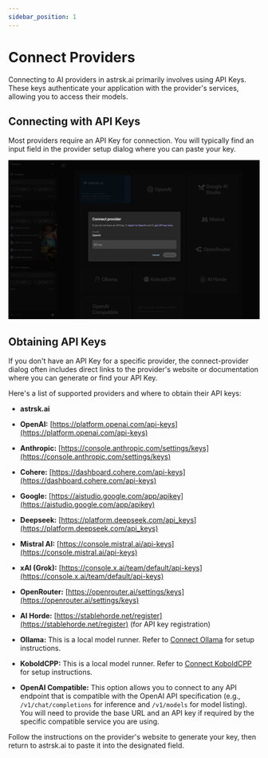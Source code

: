 ```yaml
---
sidebar_position: 1
---
```


# Connect Providers

Connecting to AI providers in astrsk.ai primarily involves using API Keys. These keys authenticate your application with the provider's services, allowing you to access their models.

## Connecting with API Keys

Most providers require an API Key for connection. You will typically find an input field in the provider setup dialog where you can paste your key.

![API Key Input Field](./images/api-key-input.png)

## Obtaining API Keys

If you don't have an API Key for a specific provider, the connect-provider dialog often includes direct links to the provider's website or documentation where you can generate or find your API Key.

Here's a list of supported providers and where to obtain their API keys:

- **astrsk.ai**

- **OpenAI:** [https://platform.openai.com/api-keys](https://platform.openai.com/api-keys)
- **Anthropic:** [https://console.anthropic.com/settings/keys](https://console.anthropic.com/settings/keys)
- **Cohere:** [https://dashboard.cohere.com/api-keys](https://dashboard.cohere.com/api-keys)
- **Google:** [https://aistudio.google.com/app/apikey](https://aistudio.google.com/app/apikey)
- **Deepseek:** [https://platform.deepseek.com/api_keys](https://platform.deepseek.com/api_keys)
- **Mistral AI:** [https://console.mistral.ai/api-keys](https://console.mistral.ai/api-keys)
- **xAI (Grok):** [https://console.x.ai/team/default/api-keys](https://console.x.ai/team/default/api-keys)
- **OpenRouter:** [https://openrouter.ai/settings/keys](https://openrouter.ai/settings/keys)
- **AI Horde:** [https://stablehorde.net/register](https://stablehorde.net/register) (for API key registration)
- **Ollama:** This is a local model runner. Refer to [Connect Ollama](./provider-ollama.md) for setup instructions.
- **KoboldCPP:** This is a local model runner. Refer to [Connect KoboldCPP](./provider-koboldcpp.md) for setup instructions.
- **OpenAI Compatible:** This option allows you to connect to any API endpoint that is compatible with the OpenAI API specification (e.g., `/v1/chat/completions` for inference and `/v1/models` for model listing). You will need to provide the base URL and an API key if required by the specific compatible service you are using.

Follow the instructions on the provider's website to generate your key, then return to astrsk.ai to paste it into the designated field.
